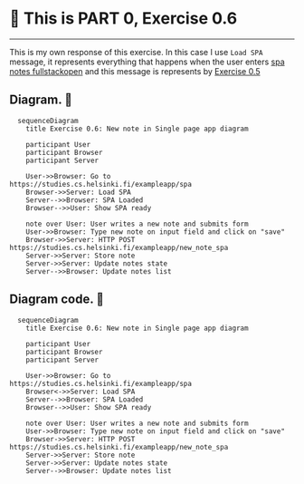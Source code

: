 # 📒 **This is PART 0, Exercise 0.6**

---

This is my own response of this exercise. In this case I use `Load SPA` message, it represents everything that happens when the user enters [spa notes fullstackopen](https://studies.cs.helsinki.fi/exampleapp/spa) and this message is represents by [Exercise 0.5](./exercise0.5.md)

## **Diagram.** 🔽

```mermaid
  sequenceDiagram
    title Exercise 0.6: New note in Single page app diagram

    participant User
    participant Browser
    participant Server

    User->>Browser: Go to https://studies.cs.helsinki.fi/exampleapp/spa
    Browser->>Server: Load SPA
    Server-->>Browser: SPA Loaded
    Browser-->>User: Show SPA ready

    note over User: User writes a new note and submits form
    User->>Browser: Type new note on input field and click on "save"
    Browser->>Server: HTTP POST https://studies.cs.helsinki.fi/exampleapp/new_note_spa
    Server->>Server: Store note
    Server->>Server: Update notes state
    Server-->>Browser: Update notes list
```

## **Diagram code.** 🔽

```
  sequenceDiagram
    title Exercise 0.6: New note in Single page app diagram
  
    participant User
    participant Browser
    participant Server
  
    User->>Browser: Go to https://studies.cs.helsinki.fi/exampleapp/spa
    Browser<->>Server: Load SPA
    Server-->>Browser: SPA Loaded
    Browser-->>User: Show SPA ready
  
    note over User: User writes a new note and submits form
    User->>Browser: Type new note on input field and click on "save"
    Browser->>Server: HTTP POST https://studies.cs.helsinki.fi/exampleapp/new_note_spa
    Server->>Server: Store note
    Server->>Server: Update notes state
    Server-->>Browser: Update notes list
```
